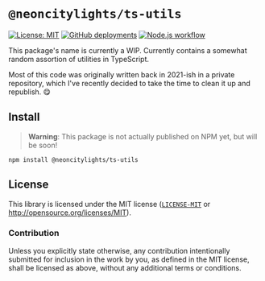 # `@neoncitylights/ts-utils`
[![License: MIT](https://img.shields.io/badge/License-MIT-blue.svg)](https://opensource.org/licenses/MIT)
[![GitHub deployments](https://img.shields.io/github/deployments/neoncitylights/ts-utils/github-pages?label=deploy)](https://github.com/neoncitylights/ts-utils/deployments/activity_log?environment=github-pages)
[![Node.js workflow](https://github.com/neoncitylights/ts-utils/actions/workflows/main.yml/badge.svg)](https://github.com/neoncitylights/ts-utils/actions/workflows/main.yml)

This package's name is currently a WIP. Currently contains a somewhat random assortion of utilities in TypeScript.

Most of this code was originally written back in 2021-ish in a private repository, which I've recently decided to take the time to clean it up and republish. 😋

## Install

> **Warning**:
> This package is not actually published on NPM yet, but will be soon!

```
npm install @neoncitylights/ts-utils
```

## License
This library is licensed under the MIT license ([`LICENSE-MIT`](./LICENSE) or http://opensource.org/licenses/MIT).

### Contribution
Unless you explicitly state otherwise, any contribution intentionally submitted for inclusion in the work by you, as defined in the MIT license, shall be licensed as above, without any additional terms or conditions.
